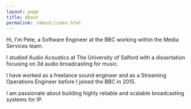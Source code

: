 ```yaml
---
layout: page
title: About
permalink: /about/index.html
---
```


Hi, I'm Pete, a Software Engineer at the BBC working within the Media Services team.

I studied Audio Acoustics at The University of Salford with a dissertation focusing on 3d audio broadcasting for music.

I have worked as a freelance sound engineer and as a Streaming Operations Engineer before I joined the BBC in 2015.

I am passionate about building highly reliable and scalable broadcasting systems for IP.
